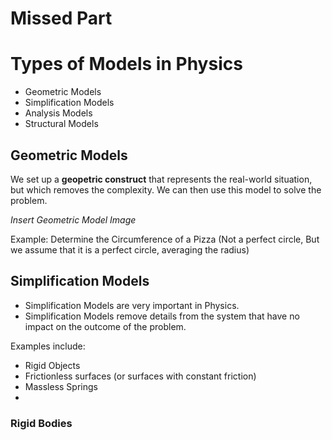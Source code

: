 

#   Missed Part

#   Types of Models in Physics

*   Geometric Models
*   Simplification Models
*   Analysis Models
*   Structural Models

##  Geometric Models

We set up a **geopetric construct** that represents the real-world situation, but which removes the complexity. We can then use this model to solve the problem.

*Insert Geometric Model Image*

Example:    Determine the Circumference of a Pizza (Not a perfect circle, But we assume that it is a perfect circle, averaging the radius)

##  Simplification Models

*   Simplification Models are very important in Physics.
*   Simplification Models remove details from the system that have no impact on the outcome of the problem.

Examples include:

*   Rigid Objects
*   Frictionless surfaces (or surfaces with constant friction)
*   Massless Springs
*   

### Rigid Bodies

